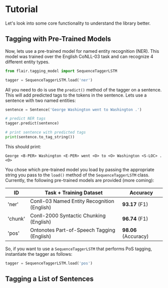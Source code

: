 # Tutorial

Let's look into some core functionality to understand the library better. 

## Tagging with Pre-Trained Models

Now, lets use a pre-trained model for named entity recognition (NER). 
This model was trained over the English CoNLL-03 task and can recognize 4 different entity
types.

```python
from flair.tagging_model import SequenceTaggerLSTM

tagger = SequenceTaggerLSTM.load('ner')
```
All you need to do is use the `predict()` method of the tagger on a sentence. This will add predicted tags to the tokens
in the sentence. Lets use a sentence with two named
entities: 

```python
sentence = Sentence('George Washington went to Washington .')

# predict NER tags
tagger.predict(sentence)

# print sentence with predicted tags
print(sentence.to_tag_string())
```

This should print: 
```console
George <B-PER> Washington <E-PER> went <O> to <O> Washington <S-LOC> . <O>
```

You chose which pre-trained model you load by passing the appropriate 
string you pass to the `load()` method of the `SequenceTaggerLSTM` class. Currently, the following pre-trained models
are provided (more coming): 
 
| ID | Task + Training Dataset | Accuracy | 
| -------------    | ------------- | ------------- |
| 'ner' | Conll-03 Named Entity Recognition (English)   |  **93.17** (F1) |
| 'chunk' | Conll-2000 Syntactic Chunking (English)     |  **96.74** (F1) |
| 'pos' | Ontonotes Part-of-Speech Tagging (English)    |  **98.06** (Accuracy) |

So, if you want to use a `SequenceTaggerLSTM` that performs PoS tagging, instantiate the tagger as follows:

```python
tagger = SequenceTaggerLSTM.load('pos')
```


## Tagging a List of Sentences